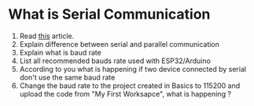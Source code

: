 # What is Serial Communication

1) Read [this](https://learn.sparkfun.com/tutorials/serial-communication/all) article.
2) Explain difference between serial and parallel communication 
3) Explain what is baud rate
4) List all recommended bauds rate used with ESP32/Arduino
5) According to you what is happening if two device connected by serial don't use the same baud rate
6) Change the baud rate to the project created in Basics to 115200 and upload the code from "My First Worksapce", what is happening ? 